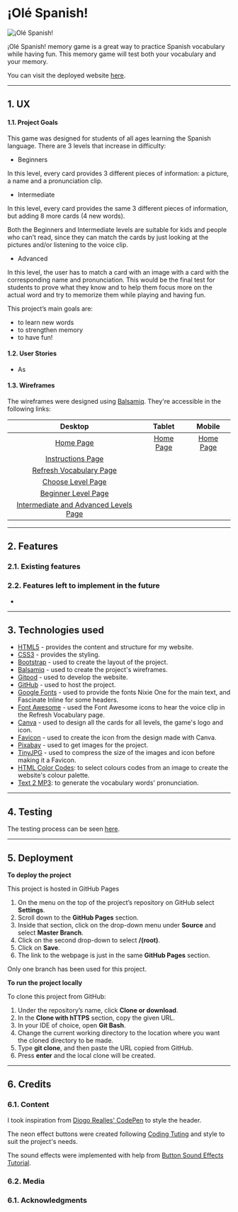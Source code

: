 # ¡Olé Spanish!

![¡Olé Spanish!](readme-files//)

¡Olé Spanish! memory game is a great way to practice Spanish vocabulary while having fun. This memory game will test both your vocabulary and your memory.

You can visit the deployed website [here](https://fernandagil.github.io/ms2-olespanish-game/).

---

## 1. UX

#### 1.1. Project Goals

This game was designed for students of all ages learning the Spanish language. There are 3 levels that increase in difficulty:
- Beginners

In this level, every card provides 3 different pieces of information: a picture, a name and a pronunciation clip. 

- Intermediate

In this level, every card provides the same 3 different pieces of information, but adding 8 more cards (4 new words).

Both the Beginners and Intermediate levels are suitable for kids and people who can’t read, since they can match the cards by just looking at the pictures and/or listening to the voice clip.

- Advanced

In this level, the user has to match a card with an image with a card with the corresponding name and pronunciation. This would be the final test for students to prove what they know and to help them focus more on the actual word and try to memorize them while playing and having fun. 

This project’s main goals are:
- to learn new words
- to strengthen memory
- to have fun!



#### 1.2. User Stories

- As 

#### 1.3. Wireframes
The wireframes were designed using [Balsamiq](https://balsamiq.com/). They're accessible in the following links:

|    Desktop   |    Tablet    |    Mobile    |
|    :----:    |     :----:   |    :----:    |
|[Home Page](readme-files/wireframes/desktop/desktop-home.jpg)|[Home Page]()|[Home Page]()|
|[Instructions Page](readme-files/wireframes/desktop/desktop-instructions.jpg)|
|[Refresh Vocabulary Page](readme-files/wireframes/desktop/desktop-vocabulary.jpg)|
|[Choose Level Page](readme-files/wireframes/desktop/desktop-levels.jpg)|
|[Beginner Level Page](readme-files/wireframes/desktop/desktop-beginner.jpg)|
|[Intermediate and Advanced Levels Page](readme-files/wireframes/desktop/desktop-intermediate-advanced.jpg)|

---

## 2. Features

### 2.1. Existing features


### 2.2. Features left to implement in the future

- 

---

## 3. Technologies used

- [HTML5](https://en.wikipedia.org/wiki/HTML5) - provides the content and structure for my website.
- [CSS3](https://en.wikipedia.org/wiki/Cascading_Style_Sheets) - provides the styling.
- [Bootstrap](https://getbootstrap.com/) - used to create the layout of the project.
- [Balsamiq](https://balsamiq.com/) - used to create the project's wireframes.
- [Gitpod](https://gitpod.io/) - used to develop the website.
- [GitHub](https://github.com/) - used to host the project.
- [Google Fonts](https://fonts.google.com/) - used to provide the fonts Nixie One for the main text, and Fascinate Inline for some headers.
- [Font Awesome](https://fontawesome.com/) - used the Font Awesome icons to hear the voice clip in the Refresh Vocabulary page.
- [Canva](https://www.canva.com/) - used to design all the cards for all levels, the game's logo and icon.
- [Favicon](https://www.favicon-generator.org//) - used to create the icon from the design made with Canva.
- [Pixabay](https://pixabay.com/) - used to get images for the project.
- [TinyJPG](https://tinyjpg.com/) - used to compress the size of the images and icon before making it a Favicon.
- [HTML Color Codes](https://html-color-codes.info/): to select colours codes from an image to create the website's colour palette.
- [Text 2 MP3](https://www.texttomp3.online/): to generate the vocabulary words' pronunciation.

---

## 4. Testing

The testing process can be seen [here](TESTING.md).

---

## 5. Deployment

**To deploy the project**

This project is hosted in GitHub Pages

1. On the menu on the top of the project’s repository on GitHub select **Settings**.
2. Scroll down to the **GitHub Pages** section.
3. Inside that section, click on the drop-down menu under **Source** and select **Master Branch**.
4. Click on the second drop-down to select **/(root)**.
5. Click on **Save**.
6. The link to the webpage is just in the same **GitHub Pages** section.

Only one branch has been used for this project.

**To run the project locally**

To clone this project from GitHub:

1. Under the repository’s name, click **Clone or download**.
2. In the **Clone with hTTPS** section, copy the given URL.
3. In your IDE of choice, open **Git Bash**.
4. Change the current working directory to the location where you want the cloned directory to be made.
5. Type **git clone**, and then paste the URL copied from GitHub.
6. Press **enter** and the local clone will be created.

---

## 6. Credits

### 6.1. Content

I took inspiration from [Diogo Realles' CodePen](https://codepen.io/SoftwaRealles/pen/dExjRW) to style the header.

The neon effect buttons were created following [Coding Tuting](https://www.codingtuting.com/2019/09/neon-buttons-pure-css.html) and style to suit the project's needs.

The sound effects were implemented with help from [Button Sound Effects Tutorial](https://www.youtube.com/watch?v=VlwSz2dXK_8&ab_channel=AdamKhoury).

### 6.2. Media

### 6.1. Acknowledgments
